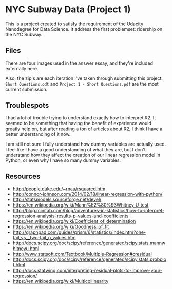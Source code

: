 # NYC Subway Data (Project 1)

This is a project created to satisfy the requirement of the Udacity Nanodegree for Data Science. It address the first problemset: ridership on the NYC Subway.

## Files

There are four images used in the answer essay, and they're included externally here.

Also, the zip's are each iteration I've taken through submitting this project. `Short Questions.odt` and `Project 1 - Short Questions.pdf` are the most current submission.

## Troublespots

I had a lot of trouble trying to understand exactly how to interpret R2. It seemed to be something that having the benefit of experience would greatly help on, but after reading a ton of articles about R2, I think I have a better understanding of it now.

I am still not sure I fully understand how dummy variables are actually used. I feel like I have a good understanding of what they are, but I don't understand how they affect the creation of our linear regression model in Python, or even why I have so many dummy variables.

## Resources

* http://people.duke.edu/~rnau/rsquared.htm
* http://connor-johnson.com/2014/02/18/linear-regression-with-python/
* http://statsmodels.sourceforge.net/devel/
* https://en.wikipedia.org/wiki/Mann%E2%80%93Whitney_U_test
* http://blog.minitab.com/blog/adventures-in-statistics/how-to-interpret-regression-analysis-results-p-values-and-coefficients
* https://en.wikipedia.org/wiki/Coefficient_of_determination 
* https://en.wikipedia.org/wiki/Goodness_of_fit 
* http://graphpad.com/guides/prism/6/statistics/index.htm?one-tail_vs__two-tail_p_values.htm 
* http://docs.scipy.org/doc/scipy/reference/generated/scipy.stats.mannwhitneyu.html 
* http://www.statsoft.com/Textbook/Multiple-Regression#cresidual 
* http://docs.scipy.org/doc/scipy/reference/generated/scipy.stats.probplot.html 
* http://docs.statwing.com/interpreting-residual-plots-to-improve-your-regression/ 
* https://en.wikipedia.org/wiki/Multicollinearity 

